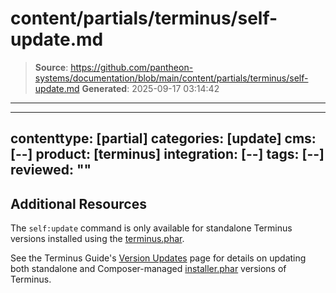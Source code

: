 # content/partials/terminus/self-update.md

> **Source**: https://github.com/pantheon-systems/documentation/blob/main/content/partials/terminus/self-update.md
> **Generated**: 2025-09-17 03:14:42

---

---
contenttype: [partial]
categories: [update]
cms: [--]
product: [terminus]
integration: [--]
tags: [--]
reviewed: ""
---

## Additional Resources

The `self:update` command is only available for standalone Terminus versions installed using the [terminus.phar](/terminus/install#standalone-terminus-phar).

See the Terminus Guide's [Version Updates](/terminus/updates) page for details on updating both standalone and Composer-managed [installer.phar](/terminus/install#terminus-installer-phar) versions of Terminus.
